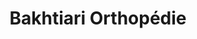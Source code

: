 ---
title: "Bakhtiari Orthopédie"
url: /paris/bakhtiari-orthopedie/
shop: approvisionnement médical
---